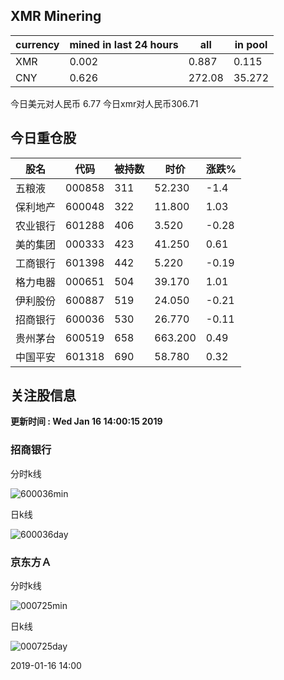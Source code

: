 ## XMR Minering

|currency|mined in last 24 hours|all|in pool|
|---|---|---|---|
|XMR|0.002|0.887|0.115|
|CNY|0.626|272.08|35.272|

今日美元对人民币 6.77	今日xmr对人民币306.71


## 今日重仓股 

|股名|代码|被持数|时价|涨跌%|
|---|---|---|---|---|
|五粮液|000858|311|52.230|-1.4|
|保利地产|600048|322|11.800|1.03|
|农业银行|601288|406|3.520|-0.28|
|美的集团|000333|423|41.250|0.61|
|工商银行|601398|442|5.220|-0.19|
|格力电器|000651|504|39.170|1.01|
|伊利股份|600887|519|24.050|-0.21|
|招商银行|600036|530|26.770|-0.11|
|贵州茅台|600519|658|663.200|0.49|
|中国平安|601318|690|58.780|0.32|

## 关注股信息
**更新时间 : Wed Jan 16 14:00:15 2019**
### 招商银行 
分时k线

![600036min](http://image.sinajs.cn/newchart/min/n/sh600036.gif)

日k线

![600036day](http://image.sinajs.cn/newchart/daily/n/sh600036.gif)

### 京东方Ａ 
分时k线

![000725min](http://image.sinajs.cn/newchart/min/n/sz000725.gif)

日k线

![000725day](http://image.sinajs.cn/newchart/daily/n/sz000725.gif)

2019-01-16 14:00